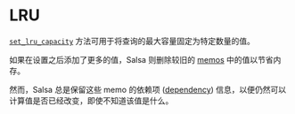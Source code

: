 # LRU

[`set_lru_capacity`] 方法可用于将查询的最大容量固定为特定数量的值。

如果在设置之后添加了更多的值，Salsa 则删除较旧的 [memos] 中的值以节省内存。

然而，Salsa 总是保留这些 memo 的依赖项 ([dependency]) 信息，以便仍然可以计算值是否已经改变，即使不知道该值是什么。

[`set_lru_capacity`]: https://docs.rs/salsa/0.16.1/salsa/struct.QueryTableMut.html#method.set_lru_capacity
[memos]: ./memo.md
[dependency]: ./dependency.md
